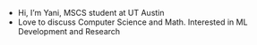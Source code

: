-  Hi, I’m Yani, MSCS student at UT Austin
-  Love to discuss Computer Science and Math. Interested in ML Development and Research

<!---
YANI-ALT/YANI-ALT is a ✨ special ✨ repository because its `README.md` (this file) appears on your GitHub profile.
You can click the Preview link to take a look at your changes.
--->
